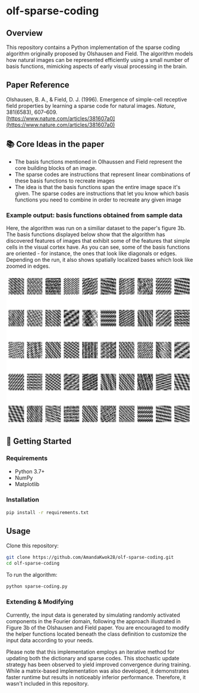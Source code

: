 # olf-sparse-coding

## Overview

This repository contains a Python implementation of the sparse coding algorithm originally proposed by Olshausen and Field. The algorithm models how natural images can be represented efficiently using a small number of basis functions, mimicking aspects of early visual processing in the brain.

## Paper Reference

Olshausen, B. A., & Field, D. J. (1996). Emergence of simple-cell receptive field properties by learning a sparse code for natural images. *Nature*, 381(6583), 607–609.  
[https://www.nature.com/articles/381607a0](https://www.nature.com/articles/381607a0)

## 📚 Core Ideas in the paper

- The basis functions mentioned in Olhaussen and Field represent the core building blocks of an image.
- The sparse codes are instructions that represent linear combinations of these basis functions to recreate images
- The idea is that the basis functions span the entire image space it's given. The sparse codes are instructions that let you know which basis functions you need to combine in order to recreate any given image

### Example output: basis functions obtained from sample data
Here, the algorithm was run on a similiar dataset to the paper's figure 3b. The basis functions displayed below show that the algorithm has discovered features of images that exhibit some of the features that simple cells in the visual cortex have. As you can see, some of the basis functions are oriented - for instance, the ones that look like diagonals or edges. Depending on the run, it also shows spatially localized bases which look like zoomed in edges. 
<br></br>
<img src="bases.png" alt="Sample Image" width="500" height="400"/>

## 🚀 Getting Started

### Requirements

- Python 3.7+  
- NumPy  
- Matplotlib  

### Installation

```bash
pip install -r requirements.txt
```

## Usage

Clone this repository:

```bash
git clone https://github.com/AmandaKwok28/olf-sparse-coding.git
cd olf-sparse-coding
```

To run the algorithm:
```bash
python sparse-coding.py
```

### Extending & Modifying
Currently, the input data is generated by simulating randomly activated components in the Fourier domain, following the approach illustrated in Figure 3b of the Olshausen and Field paper. You are encouraged to modify the helper functions located beneath the class definition to customize the input data according to your needs.

Please note that this implementation employs an iterative method for updating both the dictionary and sparse codes. This stochastic update strategy has been observed to yield improved convergence during training. While a matrix-based implementation was also developed, it demonstrates faster runtime but results in noticeably inferior performance. Therefore, it wasn't included in this repository.


